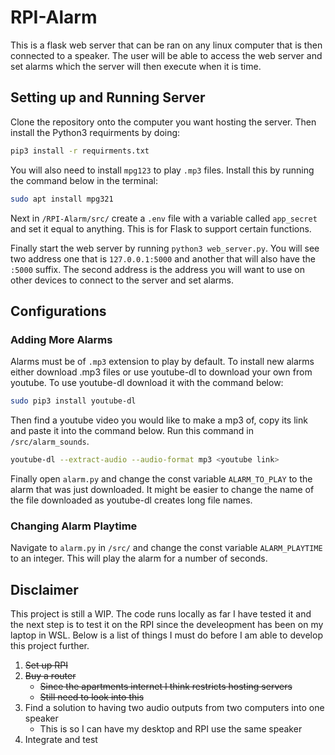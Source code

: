 # RPI-Alarm
This is a flask web server that can be ran on any linux computer that is then connected to a speaker. The user will be able to access the web server and set alarms which the server will then execute when it is time.

## Setting up and Running Server
Clone the repository onto the computer you want hosting the server. Then install the Python3 requirments by doing:

```bash
pip3 install -r requirments.txt
```

You will also need to install `mpg123` to play `.mp3` files. Install this by running the command below in the terminal:

```bash
sudo apt install mpg321
```

Next in `/RPI-Alarm/src/` create a `.env` file with a variable called `app_secret` and set it equal to anything. This is for Flask to support certain functions.

Finally start the web server by running `python3 web_server.py`. You will see two address one that is `127.0.0.1:5000` and another that will also have the `:5000` suffix. The second address is the address you will want to use on other devices to connect to the server and set alarms.

## Configurations

### Adding More Alarms

Alarms must be of `.mp3` extension to play by default. To install new alarms either download .mp3 files or use youtube-dl to download your own from youtube. To use youtube-dl download it with the command below:

```bash
sudo pip3 install youtube-dl
```

Then find a youtube video you would like to make a mp3 of, copy its link and paste it into the command below. Run this command in `/src/alarm_sounds`.

```bash
youtube-dl --extract-audio --audio-format mp3 <youtube link>
```
Finally open `alarm.py` and change the const variable `ALARM_TO_PLAY` to the alarm that was just downloaded. It might be easier to change the name of the file downloaded as youtube-dl creates long file names.


### Changing Alarm Playtime

Navigate to `alarm.py` in `/src/` and change the const variable `ALARM_PLAYTIME` to an integer. This will play the alarm for a number of seconds.



## Disclaimer
This project is still a WIP. The code runs locally as far I have tested it and the next step is to test it on the RPI since the develeopment has been on my laptop in WSL. Below is a list of things I must do before I am able to develop this project further.
1. ~~Set up RPI~~
2. ~~Buy a router~~
    - ~~Since the apartments internet I think restricts hosting servers~~ 
    - ~~Still need to look into this~~
3. Find a solution to having two audio outputs from two computers into one speaker
    - This is so I can have my desktop and RPI use the same speaker
4. Integrate and test


